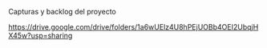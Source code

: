 Capturas y backlog del proyecto

https://drive.google.com/drive/folders/1a6wUElz4U8hPEjUOBb4OEI2UbqjHX45w?usp=sharing
